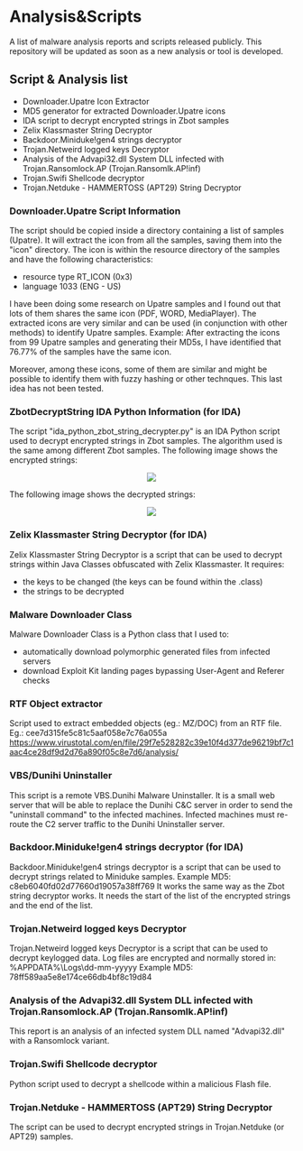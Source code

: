 # Analysis&Scripts
A list of malware analysis reports and scripts released publicly.
This repository will be updated as soon as a new analysis or tool is developed.

## Script & Analysis list

- Downloader.Upatre Icon Extractor
- MD5 generator for extracted Downloader.Upatre icons
- IDA script to decrypt encrypted strings in Zbot samples
- Zelix Klassmaster String Decryptor
- Backdoor.Miniduke!gen4 strings decryptor
- Trojan.Netweird logged keys Decryptor
- Analysis of the Advapi32.dll System DLL infected with Trojan.Ransomlock.AP (Trojan.Ransomlk.AP!inf)
- Trojan.Swifi Shellcode decryptor
- Trojan.Netduke - HAMMERTOSS (APT29) String Decryptor
 
### Downloader.Upatre Script Information
The script should be copied inside a directory containing a list of samples (Upatre). 
It will extract the icon from all the samples, saving them into the "icon" directory.
The icon is within the resource directory of the samples and have the following characteristics:
- resource type RT_ICON (0x3)
- language 1033 (ENG - US)

I have been doing some research on Upatre samples and I found out that lots of them shares 
the same icon (PDF, WORD, MediaPlayer).
The extracted icons are very similar and can be used (in conjunction with other methods) 
to identify Upatre samples. 
Example:
After extracting the icons from 99 Upatre samples and generating their MD5s, I have identified that 
76.77% of the samples have the same icon.

Moreover, among these icons, some of them are similar and might be possible to identify them with fuzzy 
hashing or other technques. This last idea has not been tested.

### ZbotDecryptString IDA Python Information  (for IDA)
The script "ida_python_zbot_string_decrypter.py" is an IDA Python script used to decrypt encrypted strings
in Zbot samples. The algorithm used is the same among different Zbot samples.
The following image shows the encrypted strings:
<p align="center">
  <img src="https://raw.githubusercontent.com/Ptr32Void/AnalysisScript/master/IDAScripts/enc_strings_screen.JPG"/>
</p>
The following image shows the decrypted strings:
<p align="center">
  <img src="https://raw.githubusercontent.com/Ptr32Void/AnalysisScript/master/IDAScripts/dec_strings_screen.JPG"/>
</p>

### Zelix Klassmaster String Decryptor (for IDA)
Zelix Klassmaster String Decryptor is a script that can be used to decrypt strings within Java Classes
obfuscated with Zelix Klassmaster. It requires:
- the keys to be changed (the keys can be found within the .class)
- the strings to be decrypted

### Malware Downloader Class
Malware Downloader Class is a Python class that I used to:
- automatically download polymorphic generated files from infected servers
- download Exploit Kit landing pages bypassing User-Agent and Referer checks

### RTF Object extractor
Script used to extract embedded objects (eg.: MZ/DOC) from an RTF file.
Eg.: cee7d315fe5c81c5aaf058e7c76a055a
https://www.virustotal.com/en/file/29f7e528282c39e10f4d377de96219bf7c1aac4ce28df9d2d76a890f05c8e7d6/analysis/

### VBS/Dunihi Uninstaller
This script is a remote VBS.Dunihi Malware Uninstaller. It is a small web server that 
will be able to replace the Dunihi C&C server in order to send the "uninstall command"
to the infected machines. Infected machines must re-route the C2 server traffic to 
the Dunihi Uninstaller server.

### Backdoor.Miniduke!gen4 strings decryptor (for IDA)
Backdoor.Miniduke!gen4 strings decryptor is a script that can be used to decrypt strings related to Miniduke samples.
Example MD5: c8eb6040fd02d77660d19057a38ff769
It works the same way as the Zbot string decryptor works. It needs the start of the list of the encrypted strings and the end of the 
list.

### Trojan.Netweird logged keys Decryptor
Trojan.Netweird logged keys Decryptor is a script that can be used to decrypt keylogged data.
Log files are encrypted and normally stored in: %APPDATA%\Logs\dd-mm-yyyyy
Example MD5: 78ff589aa5e8e174ce66db4bf8c19d84

### Analysis of the Advapi32.dll System DLL infected with Trojan.Ransomlock.AP (Trojan.Ransomlk.AP!inf)
This report is an analysis of an infected system DLL named "Advapi32.dll" with a Ransomlock variant.

### Trojan.Swifi Shellcode decryptor
Python script used to decrypt a shellcode within a malicious Flash file.

### Trojan.Netduke - HAMMERTOSS (APT29) String Decryptor
The script can be used to decrypt encrypted strings in Trojan.Netduke (or APT29) samples. 
